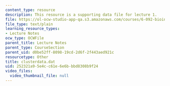 ```yaml
---
content_type: resource
description: This resource is a supporting data file for lecture 1.
file: https://ol-ocw-studio-app-qa.s3.amazonaws.com/courses/6-092-bioinformatics-and-proteomics-january-iap-2005/252321a95e4cc61e6e6bbbd8308b9f24_clusterdata.dat
file_type: text/plain
learning_resource_types:
- Lecture Notes
ocw_type: OCWFile
parent_title: Lecture Notes
parent_type: CourseSection
parent_uid: d0be52ff-8098-19cd-2d6f-2f443aed921c
resourcetype: Other
title: clusterdata.dat
uid: 252321a9-5e4c-c61e-6e6b-bbd8308b9f24
video_files:
  video_thumbnail_file: null
---
```

